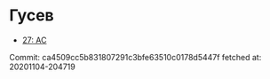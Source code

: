# Гусев
- [27: AC](27.md)

Commit: ca4509cc5b831807291c3bfe63510c0178d5447f
 fetched at: 20201104-204719
